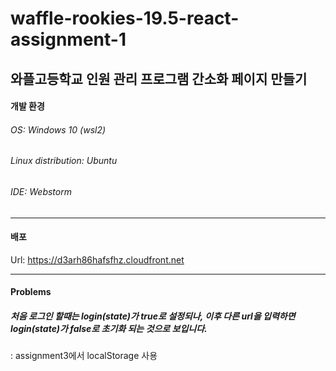 # waffle-rookies-19.5-react-assignment-1

## **와플고등학교 인원 관리 프로그램 간소화 페이지 만들기**

#### 개발 환경

###### OS: Windows 10 (wsl2)

###### Linux distribution: Ubuntu

###### IDE: Webstorm

---
#### 배포
Url: https://d3arh86hafsfhz.cloudfront.net

---

#### Problems

##### 처음 로그인 할때는 login(state)가 true로 설정되나, 이후 다른 url을 입력하면 login(state)가 false로 초기화 되는 것으로 보입니다.
: assignment3에서 localStorage 사용
